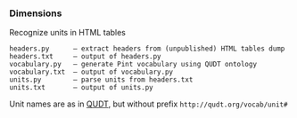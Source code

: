 ### Dimensions

Recognize units in HTML tables
```
headers.py      — extract headers from (unpublished) HTML tables dump
headers.txt     — output of headers.py
vocabulary.py   — generate Pint vocabulary using QUDT ontology
vocabulary.txt  — output of vocabulary.py
units.py        — parse units from headers.txt 
units.txt       — output of units.py
```
Unit names are as in [QUDT](http://www.qudt.org), but without prefix
`http://qudt.org/vocab/unit#`
